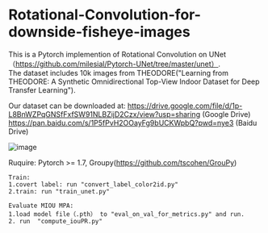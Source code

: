 # Rotational-Convolution-for-downside-fisheye-images

This is a Pytorch implemention of Rotational Convolution on UNet（https://github.com/milesial/Pytorch-UNet/tree/master/unet）.  
The dataset includes 10k images from THEODORE("Learning from THEODORE: A Synthetic Omnidirectional Top-View Indoor
Dataset for Deep Transfer Learning"). 

Our dataset can be downloaded at: https://drive.google.com/file/d/1p-L8BnWZPqGNSfFxfSW91NLBZijD2Czx/view?usp=sharing (Google Drive)
https://pan.baidu.com/s/1P5fPvH2OOayFg9bUCKWpbQ?pwd=nye3 (Baidu Drive)

![image](https://user-images.githubusercontent.com/56708520/168720416-b4fa4783-e2d6-4b73-b7d4-5e561f794694.png)

Ruquire: Pytorch >= 1.7, Groupy(https://github.com/tscohen/GrouPy)



```
Train:
1.covert label: run "convert_label_color2id.py"
2.train: run "train_unet.py"
```
```
Evaluate MIOU MPA:
1.load model file（.pth） to "eval_on_val_for_metrics.py" and run.
2. run  "compute_iouPR.py"
```
